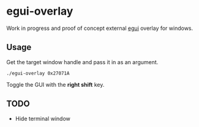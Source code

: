 # egui-overlay

Work in progress and proof of concept external [egui](https://crates.io/crates/egui) overlay for windows.

## Usage

Get the target window handle and pass it in as an argument.

```
./egui-overlay 0x27071A
```

Toggle the GUI with the **right shift** key.

## TODO

- Hide terminal window